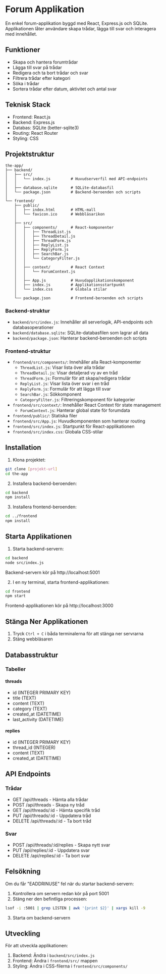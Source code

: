 # Forum Applikation

En enkel forum-applikation byggd med React, Express.js och SQLite. Applikationen låter användare skapa trådar, lägga till svar och interagera med innehållet.

## Funktioner

- Skapa och hantera forumtrådar
- Lägga till svar på trådar
- Redigera och ta bort trådar och svar
- Filtrera trådar efter kategori
- Söka i trådar
- Sortera trådar efter datum, aktivitet och antal svar

## Teknisk Stack

- Frontend: React.js
- Backend: Express.js
- Databas: SQLite (better-sqlite3)
- Routing: React Router
- Styling: CSS

## Projektstruktur
```
the-app/
├── backend/
│   ├── src/
│   │   └── index.js         # Huvudserverfil med API-endpoints
│   │
│   ├── database.sqlite      # SQLite-databasfil
│   └── package.json         # Backend-beroenden och scripts
│
└── frontend/
    ├── public/
    │   ├── index.html       # HTML-mall
    │   └── favicon.ico      # Webbläsarikon
    │
    ├── src/
    │   ├── components/      # React-komponenter
    │   │   ├── ThreadList.js
    │   │   ├── ThreadDetail.js
    │   │   ├── ThreadForm.js
    │   │   ├── ReplyList.js
    │   │   ├── ReplyForm.js
    │   │   ├── SearchBar.js
    │   │   └── CategoryFilter.js
    │   │
    │   ├── context/         # React Context
    │   │   └── ForumContext.js
    │   │
    │   ├── App.js           # Huvudapplikationskomponent
    │   ├── index.js         # Applikationsstartpunkt
    │   └── index.css        # Globala stilar
    │
    └── package.json         # Frontend-beroenden och scripts
```

### Backend-struktur
- `backend/src/index.js`: Innehåller all serverlogik, API-endpoints och databasoperationer
- `backend/database.sqlite`: SQLite-databasfilen som lagrar all data
- `backend/package.json`: Hanterar backend-beroenden och scripts

### Frontend-struktur
- `frontend/src/components/`: Innehåller alla React-komponenter
  - `ThreadList.js`: Visar lista över alla trådar
  - `ThreadDetail.js`: Visar detaljerad vy av en tråd
  - `ThreadForm.js`: Formulär för att skapa/redigera trådar
  - `ReplyList.js`: Visar lista över svar i en tråd
  - `ReplyForm.js`: Formulär för att lägga till svar
  - `SearchBar.js`: Sökkomponent
  - `CategoryFilter.js`: Filtreringskomponent för kategorier
- `frontend/src/context/`: Innehåller React Context för state management
  - `ForumContext.js`: Hanterar global state för forumdata
- `frontend/public/`: Statiska filer
- `frontend/src/App.js`: Huvudkomponenten som hanterar routing
- `frontend/src/index.js`: Startpunkt för React-applikationen
- `frontend/src/index.css`: Globala CSS-stilar

## Installation

1. Klona projektet:
```bash
git clone [projekt-url]
cd the-app
```

2. Installera backend-beroenden:
```bash
cd backend
npm install
```

3. Installera frontend-beroenden:
```bash
cd ../frontend
npm install
```

## Starta Applikationen

1. Starta backend-servern:
```bash
cd backend
node src/index.js
```
Backend-servern kör på http://localhost:5001

2. I en ny terminal, starta frontend-applikationen:
```bash
cd frontend
npm start
```
Frontend-applikationen kör på http://localhost:3000

## Stänga Ner Applikationen

1. Tryck `Ctrl + C` i båda terminalerna för att stänga ner servrarna
2. Stäng webbläsaren

## Databasstruktur

### Tabeller

#### threads
- id (INTEGER PRIMARY KEY)
- title (TEXT)
- content (TEXT)
- category (TEXT)
- created_at (DATETIME)
- last_activity (DATETIME)

#### replies
- id (INTEGER PRIMARY KEY)
- thread_id (INTEGER)
- content (TEXT)
- created_at (DATETIME)

## API Endpoints

### Trådar
- GET /api/threads - Hämta alla trådar
- POST /api/threads - Skapa ny tråd
- GET /api/threads/:id - Hämta specifik tråd
- PUT /api/threads/:id - Uppdatera tråd
- DELETE /api/threads/:id - Ta bort tråd

### Svar
- POST /api/threads/:id/replies - Skapa nytt svar
- PUT /api/replies/:id - Uppdatera svar
- DELETE /api/replies/:id - Ta bort svar

## Felsökning

Om du får "EADDRINUSE" fel när du startar backend-servern:
1. Kontrollera om servern redan kör på port 5001
2. Stäng ner den befintliga processen:
```bash
lsof -i :5001 | grep LISTEN | awk '{print $2}' | xargs kill -9
```
3. Starta om backend-servern

## Utveckling

För att utveckla applikationen:
1. Backend: Ändra i `backend/src/index.js`
2. Frontend: Ändra i `frontend/src/` mappen
3. Styling: Ändra i CSS-filerna i `frontend/src/components/`
